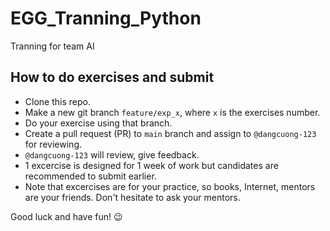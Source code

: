 # EGG_Tranning_Python

Tranning for team AI  

## How to do exercises and submit
- Clone this repo.
- Make a new git branch `feature/exp_x`, where `x` is the exercises number.
- Do your exercise using that branch.
- Create a pull request (PR) to `main` branch and assign to `@dangcuong-123` for reviewing.
- `@dangcuong-123` will review, give feedback.
- 1 excercise is designed for 1 week of work but candidates are recommended to submit earlier.
- Note that excercises are for your practice, so books, Internet, mentors are your friends. Don't hesitate to ask your mentors.

Good luck and have fun! 😉
